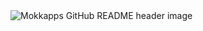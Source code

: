 <img src="https://res.cloudinary.com/ddckuxsjx/image/upload/v1750791270/GitHub-Banner_hd1hmc.png" alt="Mokkapps GitHub README header image">
